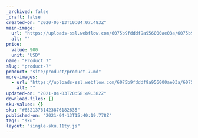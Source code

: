 ```yaml
---
_archived: false
_draft: false
created-on: "2020-05-13T10:04:07.483Z"
main-image:
  url: "https://uploads-ssl.webflow.com/6075b9fdddf9a956000ae03a/6075b9fdddf9a9d6030ae16e_Rectangle%2091%402x.jpg"
  alt: ""
price:
  value: 900
  unit: "USD"
name: "Product 7"
slug: "product-7"
product: "site/product/product-7.md"
more-images:
  - url: "https://uploads-ssl.webflow.com/6075b9fdddf9a956000ae03a/6075b9fdddf9a9859e0ae156_pack10.jpg"
    alt: ""
updated-on: "2021-04-03T20:58:49.382Z"
download-files: []
sku-values: {}
sku: "#65213761423876182635"
published-on: "2021-04-13T15:40:19.778Z"
tags: "sku"
layout: "single-sku.11ty.js"
---
```



